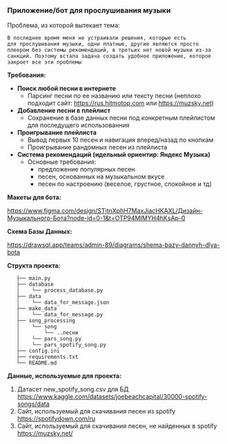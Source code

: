 <h3><b>Приложение/бот для прослушивания музыки</b></h3> 

Проблема, из которой вытекает тема:

    В последнее время меня не устраивали решения, которые есть 
    для прослушивания музыки, одни платные, другие являются просто 
    плеером без системы рекомендаций, в третьих нет новой музыки из-за 
    санкций. Поэтому встала задача создать удобное приложение, которое 
    закроет все эти проблемы

<b>Требования:</b>

- <b>Поиск любой песни в интернете</b> 
  - Парсинг песни по ее названию или тексту песни
    (неплохо подходит сайт: https://rus.hitmotop.com или https://muzsky.net)
- <b>Добавление песни в плейлист</b>
  - Сохранение в базе данных песни под конкретным плейлистом для последущего использованния
- <b>Проигрывание плейлиста</b>
  - Вывод первых 10 песен и навигация вперед/назад по кнопкам
  - Проигрывание рандомных песен из плейлиста
- <b>Система рекомендаций (идельный ориентир: Яндекс Музыка)</b>
  - Основные требования:
    - предложение популярных песен
    - песен, основанных на музыкальном вкусе 
    - песен по настроению (веселое, грустное, спокойное и тд)


<b>Макеты для бота:</b>

https://www.figma.com/design/STjtnXphH7MaxJiacHKAXL/Дизайн-Музыкального-Бота?node-id=0-1&t=OTP94MIMYH4hKsAp-0


<b>Схема Базы Данных:</b>

https://drawsql.app/teams/admin-89/diagrams/shema-bazy-dannyh-dlya-bota

<b>Структа проекта:</b>

```
   ├── main.py
   ├── database
   │    └── process_database.py
   ├── data
   │    └── data_for_message.json   
   ├── make_data
   │    └── data_for_message.py
   ├── song_processing
   │    └── song
   │        └── ..песни
   │    └── pars_song.py
   │    └── pars_spotify_song.py
   ├── config.ini
   ├── requirements.txt
   └── README.md
```

<b>Данные, используемые для проекта:</b>

1. Датасет new_spotify_song.csv для БД
https://www.kaggle.com/datasets/joebeachcapital/30000-spotify-songs/data
2. Сайт, используемый для скачивания песен из spotify
https://spotifydown.com/ru
3. Сайт, используемый для скачивания песен, не найденных в spotify
https://muzsky.net/
